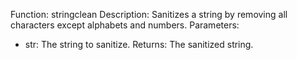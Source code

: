 Function: stringclean
Description: Sanitizes a string by removing all characters except alphabets and numbers.
Parameters:
  - str: The string to sanitize.
Returns: The sanitized string.

